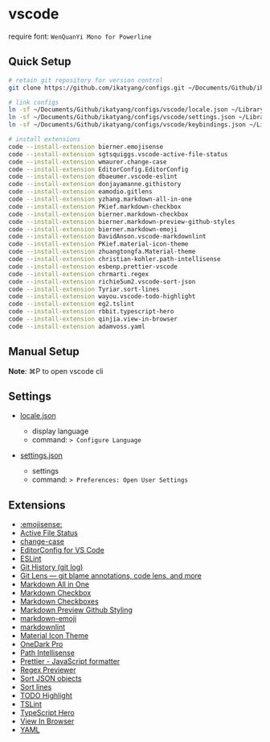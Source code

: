 # vscode

require font: `WenQuanYi Mono for Powerline`

## Quick Setup

```sh
# retain git repository for version control
git clone https://github.com/ikatyang/configs.git ~/Documents/Github/ikatyang/configs

# link configs
ln -sf ~/Documents/Github/ikatyang/configs/vscode/locale.json ~/Library/Application\ Support/Code/User
ln -sf ~/Documents/Github/ikatyang/configs/vscode/settings.json ~/Library/Application\ Support/Code/User
ln -sf ~/Documents/Github/ikatyang/configs/vscode/keybindings.json ~/Library/Application\ Support/Code/User

# install extensions
code --install-extension bierner.emojisense
code --install-extension sgtsquiggs.vscode-active-file-status
code --install-extension wmaurer.change-case
code --install-extension EditorConfig.EditorConfig
code --install-extension dbaeumer.vscode-eslint
code --install-extension donjayamanne.githistory
code --install-extension eamodio.gitlens
code --install-extension yzhang.markdown-all-in-one
code --install-extension PKief.markdown-checkbox
code --install-extension bierner.markdown-checkbox
code --install-extension bierner.markdown-preview-github-styles
code --install-extension bierner.markdown-emoji
code --install-extension DavidAnson.vscode-markdownlint
code --install-extension PKief.material-icon-theme
code --install-extension zhuangtongfa.Material-theme
code --install-extension christian-kohler.path-intellisense
code --install-extension esbenp.prettier-vscode
code --install-extension chrmarti.regex
code --install-extension richie5um2.vscode-sort-json
code --install-extension Tyriar.sort-lines
code --install-extension wayou.vscode-todo-highlight
code --install-extension eg2.tslint
code --install-extension rbbit.typescript-hero
code --install-extension qinjia.view-in-browser
code --install-extension adamvoss.yaml
```

## Manual Setup

**Note**: ⌘P to open vscode cli

## Settings

- [locale.json](./locale.json)
  - display language
  - command: `> Configure Language`

- [settings.json](./settings.json)
  - settings
  - command: `> Preferences: Open User Settings`

## Extensions

- [:emojisense:](https://marketplace.visualstudio.com/items?itemName=bierner.emojisense)
- [Active File Status](https://marketplace.visualstudio.com/items?itemName=sgtsquiggs.vscode-active-file-status)
- [change-case](https://marketplace.visualstudio.com/items?itemName=wmaurer.change-case)
- [EditorConfig for VS Code](https://marketplace.visualstudio.com/items?itemName=EditorConfig.EditorConfig)
- [ESLint](https://marketplace.visualstudio.com/items?itemName=dbaeumer.vscode-eslint)
- [Git History (git log)](https://marketplace.visualstudio.com/items?itemName=donjayamanne.githistory)
- [Git Lens — git blame annotations, code lens, and more](https://marketplace.visualstudio.com/items?itemName=eamodio.gitlens)
- [Markdown All in One](https://marketplace.visualstudio.com/items?itemName=yzhang.markdown-all-in-one)
- [Markdown Checkbox](https://marketplace.visualstudio.com/items?itemName=PKief.markdown-checkbox)
- [Markdown Checkboxes](https://marketplace.visualstudio.com/items?itemName=bierner.markdown-checkbox)
- [Markdown Preview Github Styling](https://marketplace.visualstudio.com/items?itemName=bierner.markdown-preview-github-styles)
- [markdown-emoji](https://marketplace.visualstudio.com/items?itemName=bierner.markdown-emoji)
- [markdownlint](https://marketplace.visualstudio.com/items?itemName=DavidAnson.vscode-markdownlint)
- [Material Icon Theme](https://marketplace.visualstudio.com/items?itemName=PKief.material-icon-theme)
- [OneDark Pro](https://marketplace.visualstudio.com/items?itemName=zhuangtongfa.Material-theme)
- [Path Intellisense](https://marketplace.visualstudio.com/items?itemName=christian-kohler.path-intellisense)
- [Prettier - JavaScript formatter](https://marketplace.visualstudio.com/items?itemName=esbenp.prettier-vscode)
- [Regex Previewer](https://marketplace.visualstudio.com/items?itemName=chrmarti.regex)
- [Sort JSON objects](https://marketplace.visualstudio.com/items?itemName=richie5um2.vscode-sort-json)
- [Sort lines](https://marketplace.visualstudio.com/items?itemName=Tyriar.sort-lines)
- [TODO Highlight](https://marketplace.visualstudio.com/items?itemName=wayou.vscode-todo-highlight)
- [TSLint](https://marketplace.visualstudio.com/items?itemName=eg2.tslint)
- [TypeScript Hero](https://marketplace.visualstudio.com/items?itemName=rbbit.typescript-hero)
- [View In Browser](https://marketplace.visualstudio.com/items?itemName=qinjia.view-in-browser)
- [YAML](https://marketplace.visualstudio.com/items?itemName=adamvoss.yaml)
